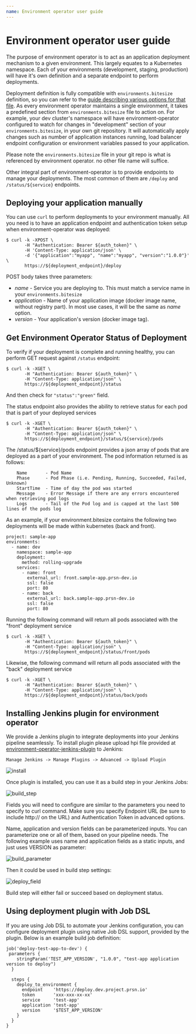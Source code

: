 ```yaml
---
name: Environment operator user guide
---
```


# Environment operator user guide

The purpose of environment operator is to act as an application deployment mechanism to a given environment. This largely equates to a Kubernetes namespace. Each of your environments (development, staging, production) will have it's own definition and a separate endpoint to perform deployments.

Deployment definition is fully compatible with `environments.bitesize` definition, so you can refer to the [guide describing various options for that file](https://github.com/pearsontechnology/deployment-pipeline-jenkins-plugin#environmentsbitesize). As every environment operator maintains a single environment, it takes a predefined section from `environments.bitesize` file to action on. For example, your dev cluster's namespace will have environment-operator configured to watch for changes in  "development" section of your `environments.bitesize`, in your own git repository. It will automatically apply changes such as number of application instances running, load balancer endpoint configuration or environment variables passed to your application.

Please note the `environments.bitesize` file in your git repo is what is referenced by environment operator. no other file name will suffice.

Other integral part of environment-operator is to provide endpoints to manage your deployments. The most common of them are `/deploy` and `/status/${service}` endpoints.


## Deploying your application manually

You can use `curl` to perform deployments to your environment manually. All you need is to have an application endpoint and authentication token setup when environment-operator was deployed:

```
$ curl -k -XPOST \
       -H "Authentication: Bearer ${auth_token}" \
       -H 'Content-Type: application/json' \
       -d '{"application":"myapp", "name":"myapp", "version":"1.0.0"}' \
       https://${deployment_endpoint}/deploy
```

POST body takes three parameters:
  * *name* - Service you are deploying to. This must match a service name in your `environments.bitesize`
  * *application* - Name of your application image (docker image name, without registry part). In most use cases, it will be the same as *name* option.
  * *version* - Your application's version (docker image tag).

## Get Environment Operator Status of Deployment

To verify if your deployment is complete and running healthy, you can perform GET request against `/status` endpoint:

```
$ curl -k -XGET \
       -H "Authentication: Bearer ${auth_token}" \
       -H "Content-Type: application/json" \
       https://${deployment_endpoint}/status
```

And then check for `"status":"green"` field.

The status endpoint also provides the ability to retrieve status for each pod that is part of your deployed services

```
$ curl -k -XGET \
       -H "Authentication: Bearer ${auth_token}" \
       -H "Content-Type: application/json" \
       https://${deployment_endpoint}/status/${service}/pods
```

The /status/${service}/pods endpoint provides a json array of pods that are deployed as a part of your environment.  The pod information returned is as follows:

```
	Name       - Pod Name
	Phase      - Pod Phase (i.e. Pending, Running, Succeeded, Failed, Unknown)
	StartTime  - Time of day the pod was started
	Message    - Error Message if there are any errors encountered when retrieving pod logs
	Logs       - Tail of the Pod log and is capped at the last 500 lines of the pods log
```

As an example, if your environment.bitesize contains the following two deployments will be made within kubernetes (back and front).

```
project: sample-app
environments:
  - name: dev
    namespace: sample-app
    deployment:
      method: rolling-upgrade
    services:
      - name: front
        external_url: front.sample-app.prsn-dev.io
        ssl: false
        port: 80
      - name: back
        external_url: back.sample-app.prsn-dev.io
        ssl: false
        port: 80
```

Running the following command will return all pods associated with the "front" deployment service

```
$ curl -k -XGET \
       -H "Authentication: Bearer ${auth_token}" \
       -H "Content-Type: application/json" \
       https://${deployment_endpoint}/status/front/pods
```

Likewise, the following command will return all pods associated with the "back" deployment service
```
$ curl -k -XGET \
       -H "Authentication: Bearer ${auth_token}" \
       -H "Content-Type: application/json" \
       https://${deployment_endpoint}/status/back/pods

```
## Installing Jenkins plugin for environment operator

We provide a Jenkins plugin to integrate deployments into your Jenkins pipeline seamlessly. To install plugin please upload hpi file provided at [environment-operator-jenkins-plugin](https://github.com/pearsontechnology/environment-operator-jenkins-plugin/tree/master/plugin) to Jenkins:

    Manage Jenkins -> Manage Plugins -> Advanced -> Upload Plugin

![install](../images/install.png)


Once plugin is installed, you can use it as a build step in your Jenkins Jobs:

![build_step](../images/build_step.png)

Fields you will need to configure are similar to the parameters you need to specify to curl command. Make sure you specify Endpoint URL (be sure to include http:// on the URL) and Authentication Token in advanced options.

Name, application and version fields can be parameterized inputs. You can parameterize one or all of them, based on your pipeline needs. The following example uses name and application fields as a static inputs, and just uses VERSION as parameter:

![build_parameter](../images/build_parameter.png)

Then it could be used in build step settings:

![deploy_field](../images/deploy_field.png)

Build step will either fail or succeed based on deployment status.

## Using deployment plugin with Job DSL

If you are using Job DSL to automate your Jenkins configuration, you can configure deployment plugin using native Job DSL support, provided by the plugin. Below is an example build job definition:


```
job('deploy-test-app-to-dev') {
 parameters {
    stringParam('TEST_APP_VERSION', "1.0.0", "test-app application version to deploy")
  }

  steps {
    deploy_to_environment {
      endpoint    'https://deploy.dev.project.prsn.io'
      token       'xxx-xxx-xx-xx'
      service     'test-app'
      application 'test-app'
      version     '$TEST_APP_VERSION'
    }
  }
}
```
